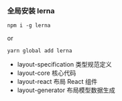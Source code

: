 
### 全局安装 lerna

    npm i -g lerna
  
  or
  
    yarn global add lerna

- layout-specification 类型规范定义
- layout-core 核心代码
- layout-react 布局 React 组件
- layout-generator 布局模型数据生成
